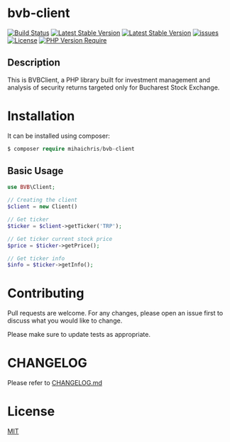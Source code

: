 # bvb-client

[![Build Status](https://img.shields.io/github/workflow/status/mihaichris/bvb-client/build)](https://github.com/mihaichris/bvb-client/actions/workflows/build.yml) [![Latest Stable Version](https://img.shields.io/github/v/release/mihaichris/bvb-client)](https://packagist.org/packages/mihaichris/bvb-client)
[![Latest Stable Version](https://img.shields.io/github/last-commit/mihaichris/bvb-client)](https://github.com/mihaichris/bvb-client) [![issues](https://img.shields.io/github/issues/mihaichris/bvb-client)](https://packagist.org/packages/mihaichris/bvb-client) [![License](https://img.shields.io/github/license/mihaichris/bvb-client)](https://github.com/mihaichris/bvb-client/actions/workflows/build.yml) [![PHP Version Require](https://img.shields.io/packagist/php-v/mihaichris/bvb-client)](https://packagist.org/packages/mihaichris/bvb-client)



## Description

This is BVBClient, a PHP library built for investment management and analysis of security returns targeted only for Bucharest Stock Exchange.

# Installation

It can be installed using composer:
```php
$ composer require mihaichris/bvb-client
```


## Basic Usage

```php
use BVB\Client;

// Creating the client
$client = new Client()

// Get ticker
$ticker = $client->getTicker('TRP');

// Get ticker current stock price
$price = $ticker->getPrice();

// Get ticker info
$info = $ticker->getInfo();

```

# Contributing
Pull requests are welcome. For any changes, please open an issue first to discuss what you would like to change.

Please make sure to update tests as appropriate.

# CHANGELOG
 Please refer to [CHANGELOG.md](https://github.com/mihaichris/bvb-client/blob/main/CHANGELOG.md)


# License
[MIT](https://opensource.org/licenses/MIT)
